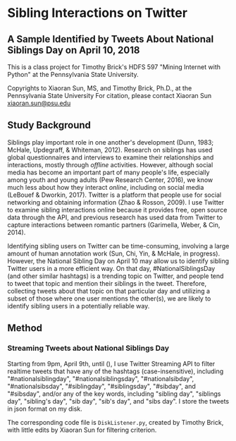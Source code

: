 # Sibling Interactions on Twitter
## A Sample Identified by Tweets About National Siblings Day on April 10, 2018
This is a class project for Timothy Brick's HDFS 597 "Mining Internet with Python" at the Pennsylvania State University.

Copyrights to Xiaoran Sun, MS, and Timothy Brick, Ph.D., at the Pennsylvania State University
For citation, please contact Xiaoran Sun xiaoran.sun@psu.edu

## Study Background
Siblings play important role in one another's development (Dunn, 1983; McHale, Updegraff, & Whiteman, 2012). Research on siblings has used global questionnaires and interviews to examine their relationships and interactions, mostly through *offline* activities. However, although social media has become an important part of many people's life, especially among youth and young adults (Pew Research Center, 2016), we know much less about how they interact *online*, including on social media (LeBouef & Dworkin, 2017). Twitter is a platform that people use for social networking and obtaining information (Zhao & Rosson, 2009). I use Twitter to examine sibling interactions online because it provides free, open source data through the API, and previous research has used data from Twitter to capture interactions between romantic partners (Garimella, Weber, & Cin, 2014).

Identifying sibling users on Twitter can be time-consuming, involving a large amount of human annotation work (Sun, Chi, Yin, & McHale, in progress). However, the National Sibling Day on April 10 may allow us to identify sibling Twitter users in a more efficient way. On that day, #NationalSiblingsDay (and other similar hashtags) is a trending topic on Twitter, and people tend to tweet that topic and mention their siblings in the tweet. Therefore, collecting tweets about that topic on that particular day and utilizing a subset of those where one user mentions the other(s), we are likely to identify sibling users in a potentially reliable way.

## Method
### Streaming Tweets about National Siblings Day
Starting from 9pm, April 9th, until (), I use Twitter Streaming API to filter realtime tweets that have any of the hashtags (case-insensitive), including "#nationalsiblingday", "#nationalsiblingsday", "#nationalsibday", "#nationalsibsday", "#siblingday", "#siblingsday", "#sibday", and "#sibsday", and/or any of the key words, including "sibling day", "siblings day", "sibling's day", "sib day", "sib's day", and "sibs day". I store the tweets in json format on my disk. 

The corresponding code file is `DiskListener.py`, created by Timothy Brick, with little edits by Xiaoran Sun for filtering criterion.
